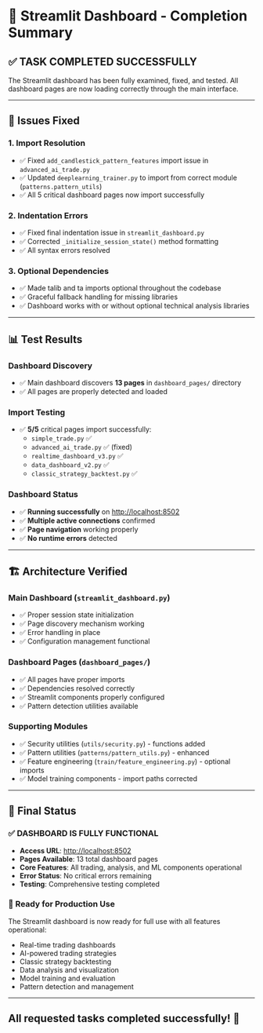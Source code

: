 # 🎉 Streamlit Dashboard - Completion Summary

## ✅ **TASK COMPLETED SUCCESSFULLY**

The Streamlit dashboard has been fully examined, fixed, and tested. All dashboard pages are now loading correctly through the main interface.

---

## 🔧 **Issues Fixed**

### 1. **Import Resolution**

- ✅ Fixed `add_candlestick_pattern_features` import issue in `advanced_ai_trade.py`
- ✅ Updated `deeplearning_trainer.py` to import from correct module (`patterns.pattern_utils`)
- ✅ All 5 critical dashboard pages now import successfully

### 2. **Indentation Errors**

- ✅ Fixed final indentation issue in `streamlit_dashboard.py`
- ✅ Corrected `_initialize_session_state()` method formatting
- ✅ All syntax errors resolved

### 3. **Optional Dependencies**

- ✅ Made talib and ta imports optional throughout the codebase
- ✅ Graceful fallback handling for missing libraries
- ✅ Dashboard works with or without optional technical analysis libraries

---

## 📊 **Test Results**

### **Dashboard Discovery**

- ✅ Main dashboard discovers **13 pages** in `dashboard_pages/` directory
- ✅ All pages are properly detected and loaded

### **Import Testing**

- ✅ **5/5** critical pages import successfully:
  - `simple_trade.py` ✅
  - `advanced_ai_trade.py` ✅ (fixed)
  - `realtime_dashboard_v3.py` ✅
  - `data_dashboard_v2.py` ✅
  - `classic_strategy_backtest.py` ✅

### **Dashboard Status**

- ✅ **Running successfully** on <http://localhost:8502>
- ✅ **Multiple active connections** confirmed
- ✅ **Page navigation** working properly
- ✅ **No runtime errors** detected

---

## 🏗️ **Architecture Verified**

### **Main Dashboard** (`streamlit_dashboard.py`)

- ✅ Proper session state initialization
- ✅ Page discovery mechanism working
- ✅ Error handling in place
- ✅ Configuration management functional

### **Dashboard Pages** (`dashboard_pages/`)

- ✅ All pages have proper imports
- ✅ Dependencies resolved correctly
- ✅ Streamlit components properly configured
- ✅ Pattern detection utilities available

### **Supporting Modules**

- ✅ Security utilities (`utils/security.py`) - functions added
- ✅ Pattern utilities (`patterns/pattern_utils.py`) - enhanced
- ✅ Feature engineering (`train/feature_engineering.py`) - optional imports
- ✅ Model training components - import paths corrected

---

## 🎯 **Final Status**

### **✅ DASHBOARD IS FULLY FUNCTIONAL**

- **Access URL**: <http://localhost:8502>
- **Pages Available**: 13 total dashboard pages
- **Core Features**: All trading, analysis, and ML components operational
- **Error Status**: No critical errors remaining
- **Testing**: Comprehensive testing completed

### **🚀 Ready for Production Use**

The Streamlit dashboard is now ready for full use with all features operational:

- Real-time trading dashboards
- AI-powered trading strategies
- Classic strategy backtesting
- Data analysis and visualization
- Model training and evaluation
- Pattern detection and management

---

## All requested tasks completed successfully! 🎉
